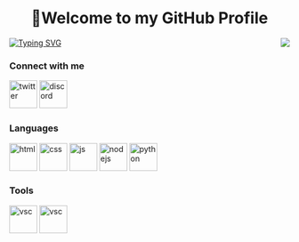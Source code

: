 <div><h1 align="center">👋Welcome to my GitHub Profile</h1></div>
<span align="left"><a href="https://git.io/typing-svg"><img src="https://readme-typing-svg.demolab.com?font=Open+Sans&size=30&duration=800&pause=500&vCenter=true&color=105783&width=300&lines=A+tech+enthusiast;A+programmer;A+singer;A+musician" alt="Typing SVG" /></a></span>
<span><img src="https://github-readme-stats.vercel.app/api?username=RaxTak&count_private=true&show_icons=true&theme=transparent&hide=issues&include_all_commits=true&hide_title=true&hide_border=true" align="right"/></span>
<div><h3 align="left">Connect with me</h3>
<p align="left"><a href="twitter.com/RaxTak"><img src="https://cliply.co/wp-content/uploads/2021/09/CLIPLY_372109260_TWITTER_LOGO_400.gif" width="50px" alt="twitter"/></a> <a href="https://discord.com/users/1000376285320728606"><img src="https://cliply.co/wp-content/uploads/2021/08/372108630_DISCORD_LOGO_400.gif" alt="discord" width="50px"></a></p>
</div>
<div><h3 align="left">Languages</h3>
 <p align="left"><a href="https://developer.mozilla.org/en-US/docs/Glossary/HTML5"><img src="https://skillicons.dev/icons?i=html&theme=dark" width="50px" alt="html"></a> <a href="https://www.w3schools.com/css/"><img src="https://skillicons.dev/icons?i=css&theme=dark" width="50px" alt="css"></a> <a href="https://www.w3schools.com/js/"><img src="https://skillicons.dev/icons?i=js&theme=dark" width="50px" alt="js"></a> <a href="https://nodejs.org/en/"><img src="https://skillicons.dev/icons?i=nodejs&theme=dark" width="50px" alt="nodejs"></a> <a href="https://www.python.org/"><img src="https://skillicons.dev/icons?i=python&theme=dark" width="50px" alt="python"></a></p>
</div>
<div>
<div><h3 align="left">Tools</h3>
<p align="left"><a href="https://code.visualstudio.com/"><img src="https://skillicons.dev/icons?i=vscode&theme=dark" width="50px" alt="vsc"></a> <a href="https://archlinux.org"><img src="https://upload.wikimedia.org/wikipedia/commons/thumb/a/a5/Archlinux-icon-crystal-64.svg/800px-Archlinux-icon-crystal-64.svg.png" height="50px" alt="vsc"></a></p>
</div>
